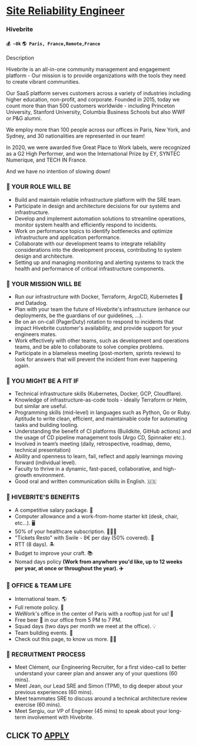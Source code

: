 # [Site Reliability Engineer](https://www.remotewlb.com/apply/site-reliability-engineer-78625)  
### Hivebrite  
#### `💰 ~0k` `🌎 Paris, France,Remote,France`  

Description

Hivebrite is an all-in-one community management and engagement platform - Our mission is to provide organizations with the tools they need to create vibrant communities.

  

Our SaaS platform serves customers across a variety of industries including higher education, non-profit, and corporate. Founded in 2015, today we count more than than 500 customers worldwide - including Princeton University, Stanford University, Columbia Business Schools but also WWF or P&G alumni.

We employ more than 100 people across our offices in Paris, New York, and Sydney, and 30 nationalities are represented in our team!

  

In 2020, we were awarded five Great Place to Work labels, were recognized as a G2 High Performer, and won the International Prize by EY, SYNTEC Numerique, and TECH IN France.

  

And we have no intention of slowing down!

### 🌟 YOUR ROLE WILL BE

  * Build and maintain reliable infrastructure platform with the SRE team.
  * Participate in design and architecture decisions for our systems and infrastructure.
  * Develop and implement automation solutions to streamline operations, monitor system health and efficiently respond to incidents.
  * Work on performance topics to identify bottlenecks and optimize infrastructure and application performance.
  * Collaborate with our development teams to integrate reliability considerations into the development process, contributing to system design and architecture. 
  * Setting up and managing monitoring and alerting systems to track the health and performance of critical infrastructure components.

### 🌟 YOUR MISSION WILL BE

  * Run our infrastructure with Docker, Terraform, ArgoCD, Kubernetes 🐋 and Datadog.
  * Plan with your team the future of Hivebrite's infrastructure (enhance our deployments, be the guardians of our guidelines, ...).
  * Be on an on-call (PagerDuty) rotation to respond to incidents that impact Hivebrite customer's availability, and provide support for your engineers mates.
  * Work effectively with other teams, such as development and operations teams, and be able to collaborate to solve complex problems.
  * Participate in a blameless meeting (post-mortem, sprints reviews) to look for answers that will prevent the incident from ever happening again.

### 🌟 YOU MIGHT BE A FIT IF

  * Technical infrastructure skills (Kubernetes, Docker, GCP, Cloudflare).
  * Knowledge of infrastructure-as-code tools - ideally Terraform or Helm, but similar are useful.
  * Programming skills (mid-level) in languages such as Python, Go or Ruby. Aptitude to write clean, efficient, and maintainable code for automating tasks and building tooling.
  * Understanding the benefit of CI platforms (Buildkite, GitHub actions) and the usage of CD pipeline management tools (Argo CD, Spinnaker etc.). 
  * Involved in team’s meeting (daily, retrospective, roadmap, demo, technical presentation)
  * Ability and openness to learn, fail, reflect and apply learnings moving forward (individual level).
  * Faculty to thrive in a dynamic, fast-paced, collaborative, and high-growth environment.
  * Good oral and written communication skills in English. 🇺🇸

### 🌟 HIVEBRITE'S BENEFITS

  * A competitive salary package. 🤝
  * Computer allowance and a work-from-home starter kit (desk, chair, etc…). 🖥️ 
  * 50% of your healthcare subscription. 👩🏻‍⚕️ 
  * "Tickets Resto" with Swile - 8€ per day (50% covered). 🍔
  * RTT (8 days). 🏝
  * Budget to improve your craft. 📚
  * Nomad days policy **(Work from anywhere you'd like, up to 12 weeks per year, at once or throughout the year). ✈️**

### 🌟 OFFICE & TEAM LIFE

  * International team. 🌎
  * Full remote policy. 👾
  * WeWork's office in the center of Paris with a rooftop just for us! 🏰
  * Free beer 🍻 in our office from 5 PM to 7 PM.
  * Squad days (two days per month we meet at the office). 💡
  * Team building events. 🎉
  * Check out this page, to know us more. 🏄‍♂️ 

### 🌟 RECRUITMENT PROCESS

  * Meet Clément, our Engineering Recruiter, for a first video-call to better understand your career plan and answer any of your questions (60 mins).
  * Meet Jean, our Lead SRE and Simon (TPM), to dig deeper about your previous experiences (60 mins).
  * Meet teammates SRE to discuss around a technical architecture review exercise (60 mins).
  * Meet Sergiu, our VP of Engineer (45 mins) to speak about your long-term involvement with Hivebrite.

  
## CLICK TO [APPLY](https://www.remotewlb.com/apply/site-reliability-engineer-78625)

